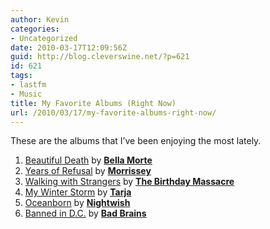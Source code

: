 ```yaml
---
author: Kevin
categories:
- Uncategorized
date: 2010-03-17T12:09:56Z
guid: http://blog.cleverswine.net/?p=621
id: 621
tags:
- lastfm
- Music
title: My Favorite Albums (Right Now)
url: /2010/03/17/my-favorite-albums-right-now/
---
```


These are the albums that I&#8217;ve been enjoying the most lately.

  1. <a title="Beautiful Death" href="http://www.last.fm/music/Bella+Morte/Beautiful+Death" target="_blank">Beautiful Death</a> by **<a title="Bella Morte" href="http://www.last.fm/music/Bella+Morte" target="_blank">Bella Morte</a>**
  2. <a title="Years of Refusal" href="http://www.last.fm/music/Morrissey/Years+Of+Refusal" target="_blank">Years of Refusal</a> by **<a title="Morrissey" href="http://www.last.fm/music/Morrissey" target="_blank">Morrissey</a>**
  3. <a title="Walking with Strangers" href="http://www.last.fm/music/The+Birthday+Massacre/Walking+With+Strangers" target="_blank">Walking with Strangers</a> by **<a title="The Birthday Massacre" href="http://www.last.fm/music/The+Birthday+Massacre" target="_blank">The Birthday M</a><a title="The Birthday Massacre" href="http://www.last.fm/music/The+Birthday+Massacre" target="_blank">assacre</a>**
  4. <a title="My Winter Storm" href="http://www.last.fm/music/Tarja/My+Winter+Storm" target="_blank">My Winter Storm</a> by **<a title="Tarja" href="http://www.last.fm/music/Tarja" target="_blank">Tarja</a>**
  5. <a title="Oceanborn" href="http://www.last.fm/music/Nightwish/Oceanborn" target="_blank">Oceanborn</a> by **<a title="Nightwish" href="http://www.last.fm/music/Nightwish" target="_blank">Nightwish</a>**
  6. <a title="Banned in D.C." href="http://www.last.fm/music/Bad+Brains/Banned+in+D.C.%3A+Bad+Brains+Greatest+Riffs" target="_blank">Banned in D.C.</a> by **<a title="Bad Brains" href="http://www.last.fm/music/Bad+Brains" target="_blank">Bad Brains</a>**

<p style="text-align: center;">
  <a href="http://www.last.fm/music/Bella+Morte/Beautiful+Death"><img class="aligncenter" title="Bella Morte - Beautiful Death" src="https://i2.wp.com/userserve-ak.last.fm/serve/174s/14788965.gif?resize=174%2C174" alt="" data-recalc-dims="1" /></a>
</p>